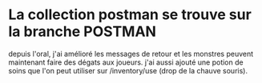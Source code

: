 # La collection postman se trouve sur la branche POSTMAN
depuis l'oral, j'ai amélioré les messages de retour et les monstres peuvent maintenant faire des dégats aux joueurs.
j'ai aussi ajouté une potion de soins que l'on peut utiliser sur /inventory/use (drop de la chauve souris). 
